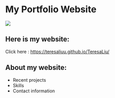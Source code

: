 # My Portfolio Website
<a href="https://teresaliuu.github.io/TeresaLiu/"><img src="https://media.giphy.com/media/3o6ZtpxSZbQRRnwCKQ/giphy.gif"></a>


## Here is my website:
Click here : https://teresaliuu.github.io/TeresaLiu/
## About my website:
- Recent projects
- Skills
- Contact information
